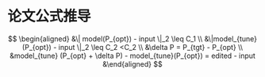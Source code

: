 # 论文公式推导

$$
\begin{aligned}
&\| model(P_{opt}) - input \|_2 \leq C_1 \\
&\|model_{tune}(P_{opt}) - input \|_2 \leq C_2 <C_2 \\
&\delta P = P_{tgt} - P_{opt} \\
&model_{tune} (P_{opt} + \delta P) - model_{tune}(P_{opt}) = edited - input
&\end{aligned}
$$